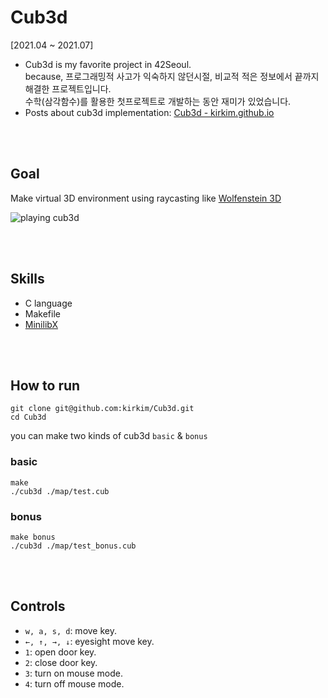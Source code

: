 # Cub3d

&#91;2021.04 ~ 2021.07&#93;

- Cub3d is my favorite project in 42Seoul.<br />
  because, 프로그래밍적 사고가 익숙하지 않던시절, 비교적 적은 정보에서 끝까지 해결한 프로젝트입니다.<br />
  수학(삼각함수)를 활용한 첫프로젝트로 개발하는 동안 재미가 있었습니다.
- Posts about cub3d implementation: <a href="https://kirkim.github.io/tag/42seoul-ft-cub3d/" target="_blank">Cub3d - kirkim.github.io</a>

<br><br>

## Goal

Make virtual 3D environment using raycasting like <a href="https://fr.wikipedia.org/wiki/Wolfenstein_3D" target="_blank">Wolfenstein 3D</a>

<img src="https://kirkim.github.io/assets/storage/cub3d/Cub3d2.gif" alt="playing cub3d">

<br><br>

## Skills

- C language
- Makefile
- <a href="https://harm-smits.github.io/42docs/libs/minilibx" target="_blank">MinilibX</a>

<br><br>

## How to run

```
git clone git@github.com:kirkim/Cub3d.git
cd Cub3d
```

you can make two kinds of cub3d `basic` & `bonus`

### basic

```
make
./cub3d ./map/test.cub
```

### bonus

```
make bonus
./cub3d ./map/test_bonus.cub
```

<br><br>

## Controls

- `w, a, s, d`: move key.
- `←, ↑, →, ↓`: eyesight move key.
- `1`: open door key.
- `2`: close door key.
- `3`: turn on mouse mode.
- `4`: turn off mouse mode.
